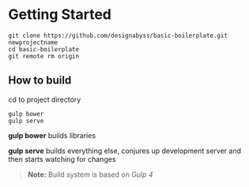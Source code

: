 # Getting Started

```shell
git clone https://github.com/designabyss/basic-boilerplate.git newprojectname
cd basic-boilerplate
git remote rm origin
```

## How to build

cd to project directory

```shell
gulp bower
gulp serve
```

**gulp bower** builds libraries

**gulp serve** builds everything else, conjures up development server and then starts watching for changes


> **Note:** Build system is based on *Gulp 4*
